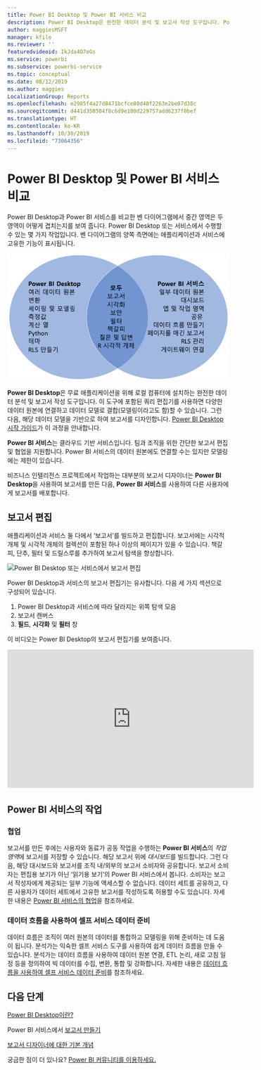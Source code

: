 ```yaml
---
title: Power BI Desktop 및 Power BI 서비스 비교
description: Power BI Desktop은 완전한 데이터 분석 및 보고서 작성 도구입니다. Power BI 서비스는 팀 및 기업에 대한 간단한 보고서 편집 및 협업을 위한 클라우드 기반의 온라인 서비스입니다.
author: maggiesMSFT
manager: kfile
ms.reviewer: ''
featuredvideoid: IkJda4O7oGs
ms.service: powerbi
ms.subservice: powerbi-service
ms.topic: conceptual
ms.date: 08/12/2019
ms.author: maggies
LocalizationGroup: Reports
ms.openlocfilehash: e2985f4a27d8471bcfce80d40f2263e2be07d38c
ms.sourcegitcommit: d441d350504f8c6d9e100d229757add6237f0bef
ms.translationtype: HT
ms.contentlocale: ko-KR
ms.lasthandoff: 10/30/2019
ms.locfileid: "73064356"
---
```

# <a name="comparing-power-bi-desktop-and-the-power-bi-service"></a>Power BI Desktop 및 Power BI 서비스 비교

Power BI Desktop과 Power BI 서비스를 비교한 벤 다이어그램에서 중간 영역은 두 영역이 어떻게 겹치는지를 보여 줍니다. Power BI Desktop 또는 서비스에서 수행할 수 있는 몇 가지 작업입니다. 벤 다이어그램의 양쪽 측면에는 애플리케이션과 서비스에 고유한 기능이 표시됩니다.  

![Power BI Desktop 및 서비스의 벤 다이어그램](media/service-service-vs-desktop/power-bi-venn-desktop-service.png)

**Power BI Desktop**은 무료 애플리케이션을 위해 로컬 컴퓨터에 설치하는 완전한 데이터 분석 및 보고서 작성 도구입니다. 이 도구에 포함된 쿼리 편집기를 사용하면 다양한 데이터 원본에 연결하고 데이터 모델로 결합(모델링이라고도 함)할 수 있습니다. 그런 다음, 해당 데이터 모델을 기반으로 하여 보고서를 디자인합니다. [Power BI Desktop 시작 가이드](../desktop-getting-started.md)가 이 과정을 안내합니다.

**Power BI 서비스**는 클라우드 기반 서비스입니다. 팀과 조직을 위한 간단한 보고서 편집 및 협업을 지원합니다. Power BI 서비스의 데이터 원본에도 연결할 수는 있지만 모델링에는 제한이 있습니다. 

비즈니스 인텔리전스 프로젝트에서 작업하는 대부분의 보고서 디자이너는 **Power BI Desktop**을 사용하여 보고서를 만든 다음, **Power BI 서비스**를 사용하여 다른 사용자에게 보고서를 배포합니다.

## <a name="report-editing"></a>보고서 편집

애플리케이션과 서비스 둘 다에서 ‘보고서’를 빌드하고 편집합니다.  보고서에는 시각적 개체 및 시각적 개체의 컬렉션이 포함된 하나 이상의 페이지가 있을 수 있습니다. 책갈피, 단추, 필터 및 드릴스루를 추가하여 보고서 탐색을 향상합니다.

![Power BI Desktop 또는 서비스에서 보고서 편집](media/service-service-vs-desktop/power-bi-editing-desktop-service.png)

Power BI Desktop과 서비스의 보고서 편집기는 유사합니다. 다음 세 가지 섹션으로 구성되어 있습니다.  

1. Power BI Desktop과 서비스에 따라 달라지는 위쪽 탐색 모음    
2. 보고서 캔버스     
3. **필드**, **시각화** 및 **필터** 창

이 비디오는 Power BI Desktop의 보고서 편집기를 보여줍니다. 

<iframe width="560" height="315" src="https://www.youtube.com/embed/IkJda4O7oGs" frameborder="0" allowfullscreen></iframe>

## <a name="working-in-the-power-bi-service"></a>Power BI 서비스의 작업

### <a name="collaborating"></a>협업


보고서를 만든 후에는 사용자와 동료가 공동 작업을 수행하는 **Power BI 서비스**의 *작업 영역*에 보고서를 저장할 수 있습니다. 해당 보고서 위에 *대시보드*를 빌드합니다. 그런 다음, 해당 대시보드와 보고서를 조직 내/외부의 보고서 소비자와 공유합니다. 보고서 소비자는 편집용 보기가 아닌 ‘읽기용 보기’의 Power BI 서비스에서 봅니다.  소비자는 보고서 작성자에게 제공되는 일부 기능에 액세스할 수 없습니다.  데이터 세트를 공유하고, 다른 사용자가 데이터 세트에서 고유한 보고서를 작성하도록 허용할 수도 있습니다. 자세한 내용은 [Power BI 서비스의 협업](../service-new-workspaces.md)을 참조하세요.

### <a name="self-service-data-prep-with-dataflows"></a>데이터 흐름을 사용하여 셀프 서비스 데이터 준비

데이터 흐름은 조직이 여러 원본의 데이터를 통합하고 모델링을 위해 준비하는 데 도움이 됩니다. 분석가는 익숙한 셀프 서비스 도구를 사용하여 쉽게 데이터 흐름을 만들 수 있습니다. 분석가는 데이터 흐름을 사용하여 데이터 원본 연결, ETL 논리, 새로 고침 일정 등을 정의하여 빅 데이터를 수집, 변환, 통합 및 강화합니다. 자세한 내용은 [데이터 흐름을 사용하여 셀프 서비스 데이터 준비](../service-dataflows-overview.md)를 참조하세요.

## <a name="next-steps"></a>다음 단계

[Power BI Desktop이란?](../desktop-what-is-desktop.md)

Power BI 서비스에서 [보고서 만들기](../service-report-create-new.md)

[보고서 디자이너에 대한 기본 개념](../service-basic-concepts.md)

궁금한 점이 더 있나요? [Power BI 커뮤니티를 이용하세요.](https://community.powerbi.com/)

